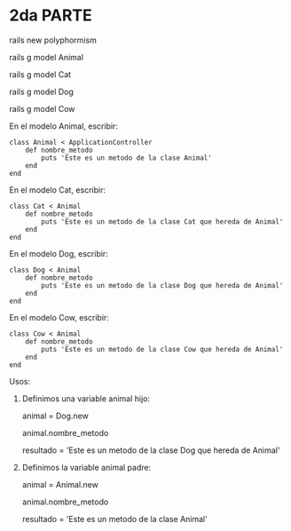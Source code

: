 # 2da PARTE

rails new polyphormism

rails g model Animal

rails g model Cat

rails g model Dog

rails g model Cow

En el modelo Animal, escribir:

    class Animal < ApplicationController
        def nombre_metodo
            puts 'Este es un metodo de la clase Animal'
        end
    end

En el modelo Cat, escribir:

    class Cat < Animal
        def nombre_metodo
            puts 'Este es un metodo de la clase Cat que hereda de Animal'
        end
    end

En el modelo Dog, escribir:

    class Dog < Animal
        def nombre_metodo
            puts 'Este es un metodo de la clase Dog que hereda de Animal'
        end
    end

En el modelo Cow, escribir:

    class Cow < Animal
        def nombre_metodo
            puts 'Este es un metodo de la clase Cow que hereda de Animal'
        end
    end

Usos:

1. Definimos una variable animal hijo:
    
    animal = Dog.new
    
    animal.nombre_metodo
    
    resultado = 'Este es un metodo de la clase Dog que hereda de Animal'

2. Definimos la variable animal padre:

    animal = Animal.new
    
    animal.nombre_metodo
    
    resultado = 'Este es un metodo de la clase Animal'
